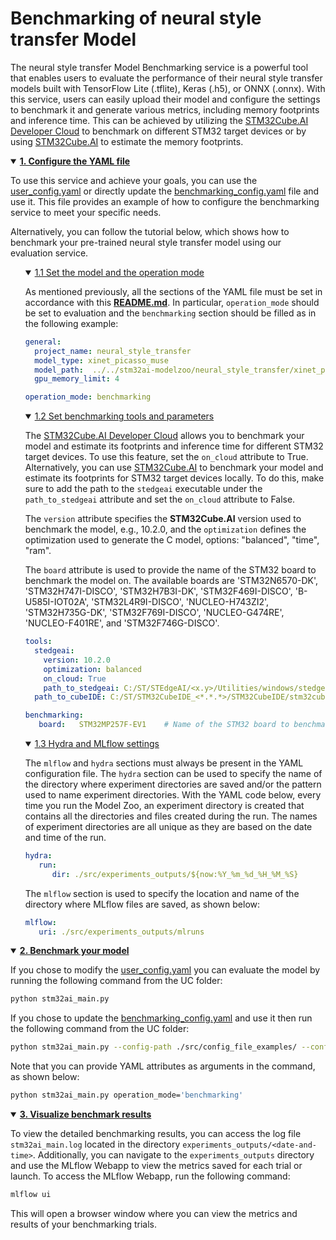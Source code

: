 # Benchmarking of neural style transfer Model

The neural style transfer Model Benchmarking service is a powerful tool that enables users to evaluate the performance of their neural style transfer models built with TensorFlow Lite (.tflite), Keras (.h5), or ONNX (.onnx). With this service, users can easily upload their model and configure the settings to benchmark it and generate various metrics, including memory footprints and inference time. This can be achieved by utilizing the [STM32Cube.AI Developer Cloud](https://stedgeai-dc.st.com/home) to benchmark on different STM32 target devices or by using [STM32Cube.AI](https://www.st.com/en/embedded-software/x-cube-ai.html) to estimate the memory footprints.



<details open><summary><a href="#1"><b>1. Configure the YAML file</b></a></summary><a id="1"></a>

To use this service and achieve your goals, you can use the [user_config.yaml](../user_config.yaml) or directly update the [benchmarking_config.yaml](../src/config_file_examples/benchmarking_config.yaml) file and use it. This file provides an example of how to configure the benchmarking service to meet your specific needs.

Alternatively, you can follow the tutorial below, which shows how to benchmark your pre-trained neural style transfer model using our evaluation service.

<ul><details open><summary><a href="#1-1">1.1 Set the model and the operation mode</a></summary><a id="1-1"></a>

As mentioned previously, all the sections of the YAML file must be set in accordance with this **[README.md](../src/config_file_examples/benchmarking_config.yaml)**.
In particular, `operation_mode` should be set to evaluation and the `benchmarking` section should be filled as in the following example:

```yaml
general:
  project_name: neural_style_transfer
  model_type: xinet_picasso_muse
  model_path:  ../../stm32ai-modelzoo/neural_style_transfer/xinet_picasso_muse/Public_pretrainedmodel_public_dataset/coco_2017_80_classes_picasso/xinet_a75_picasso_muse_160/xinet_a75_picasso_muse_160_nomp.tflite
  gpu_memory_limit: 4

operation_mode: benchmarking
```

</details></ul>
<ul><details open><summary><a href="#1-2">1.2 Set benchmarking tools and parameters</a></summary><a id="1-2"></a>

The [STM32Cube.AI Developer Cloud](https://stedgeai-dc.st.com/home) allows you to benchmark your model and estimate its footprints and inference time for different STM32 target devices. To use this feature, set the `on_cloud` attribute to True. Alternatively, you can use [STM32Cube.AI](https://www.st.com/en/embedded-software/x-cube-ai.html) to benchmark your model and estimate its footprints for STM32 target devices locally. To do this, make sure to add the path to the `stedgeai` executable under the `path_to_stedgeai` attribute and set the `on_cloud` attribute to False.

The `version` attribute specifies the **STM32Cube.AI** version used to benchmark the model, e.g., 10.2.0, and the `optimization` defines the optimization used to generate the C model, options: "balanced", "time", "ram".

The `board` attribute is used to provide the name of the STM32 board to benchmark the model on. The available boards are 'STM32N6570-DK', 'STM32H747I-DISCO', 'STM32H7B3I-DK', 'STM32F469I-DISCO', 'B-U585I-IOT02A', 'STM32L4R9I-DISCO', 'NUCLEO-H743ZI2', 'STM32H735G-DK', 'STM32F769I-DISCO', 'NUCLEO-G474RE', 'NUCLEO-F401RE', and 'STM32F746G-DISCO'.

```yaml
tools:
  stedgeai:
    version: 10.2.0
    optimization: balanced
    on_cloud: True
    path_to_stedgeai: C:/ST/STEdgeAI/<x.y>/Utilities/windows/stedgeai.exe
  path_to_cubeIDE: C:/ST/STM32CubeIDE_<*.*.*>/STM32CubeIDE/stm32cubeide.exe

benchmarking:
   board:   STM32MP257F-EV1    # Name of the STM32 board to benchmark the model on
```

</details></ul>
<ul><details open><summary><a href="#1-3">1.3 Hydra and MLflow settings</a></summary><a id="1-3"></a>

The `mlflow` and `hydra` sections must always be present in the YAML configuration file. The `hydra` section can be used to specify the name of the directory where experiment directories are saved and/or the pattern used to name experiment directories. With the YAML code below, every time you run the Model Zoo, an experiment directory is created that contains all the directories and files created during the run. The names of experiment directories are all unique as they are based on the date and time of the run.

```yaml
hydra:
   run:
      dir: ./src/experiments_outputs/${now:%Y_%m_%d_%H_%M_%S}
```

The `mlflow` section is used to specify the location and name of the directory where MLflow files are saved, as shown below:

```yaml
mlflow:
   uri: ./src/experiments_outputs/mlruns
```

</details></ul>
</details>
<details open><summary><a href="#2"><b>2. Benchmark your model</b></a></summary><a id="2"></a>

If you chose to modify the [user_config.yaml](../user_config.yaml) you can evaluate the model by running the following command from the UC folder:

```bash
python stm32ai_main.py
```
If you chose to update the [benchmarking_config.yaml](../src/config_file_examples/benchmarking_config.yaml) and use it then run the following command from the UC folder:

```bash
python stm32ai_main.py --config-path ./src/config_file_examples/ --config-name benchmarking_config.yaml
```
Note that you can provide YAML attributes as arguments in the command, as shown below:

```bash
python stm32ai_main.py operation_mode='benchmarking'
```

</details>
<details open><summary><a href="#3"><b>3. Visualize benchmark results</b></a></summary><a id="3"></a>

To view the detailed benchmarking results, you can access the log file `stm32ai_main.log` located in the directory `experiments_outputs/<date-and-time>`. Additionally, you can navigate to the `experiments_outputs` directory and use the MLflow Webapp to view the metrics saved for each trial or launch. To access the MLflow Webapp, run the following command:

```bash
mlflow ui
```

This will open a browser window where you can view the metrics and results of your benchmarking trials.

</details>
